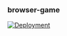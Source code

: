 ### browser-game
[![Deployment](https://img.shields.io/badge/PLAY-000000?style=flat)](https://browser-game-1.vercel.app/)